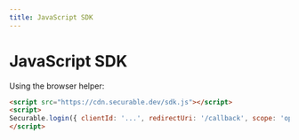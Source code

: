 ```yaml
---
title: JavaScript SDK
---
```


# JavaScript SDK

Using the browser helper:

```html
<script src="https://cdn.securable.dev/sdk.js"></script>
<script>
Securable.login({ clientId: '...', redirectUri: '/callback', scope: 'openid profile email' });
</script>
```
